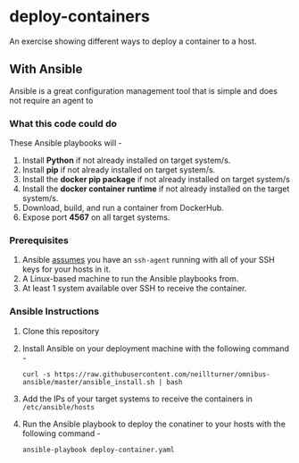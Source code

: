 # deploy-containers
An exercise showing different ways to deploy a container to a host.

## With Ansible
Ansible is a great configuration management tool that is simple and does not require an agent to 

### What this code could do
These Ansible playbooks will -
1. Install **Python** if not already installed on target system/s.
1. Install **pip** if not already installed on target system/s.
1. Install the **docker pip package** if not already installed on target system/s
1. Install the **docker container runtime** if not already installed on the target system/s.
1. Download, build, and run a container from DockerHub.
1. Expose port **4567** on all target systems.

### Prerequisites
1. Ansible [assumes](https://docs.ansible.com/ansible/latest/user_guide/connection_details.html#ssh-key-setup) you have an `ssh-agent` running with all of your SSH keys for your hosts in it.
1. A Linux-based machine to run the Ansible playbooks from.
1. At least 1 system available over SSH to receive the container.

### Ansible Instructions
1. Clone this repository
2. Install Ansible on your deployment machine with the following command -

    `curl -s https://raw.githubusercontent.com/neillturner/omnibus-ansible/master/ansible_install.sh | bash`
3. Add the IPs of your target systems to receive the containers in `/etc/ansible/hosts`
4. Run the Ansible playbook to deploy the conatiner to your hosts with the following command - 

    `ansible-playbook deploy-container.yaml`
